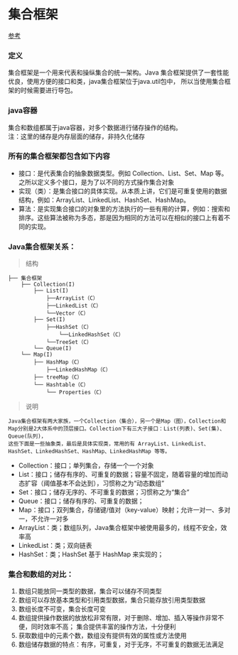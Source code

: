 # 集合框架 

[参考](https://blog.csdn.net/feiyanaffection/article/details/81394745)

### 定义
集合框架是一个用来代表和操纵集合的统一架构。Java 集合框架提供了一套性能优良，使用方便的接口和类，java集合框架位于java.util包中，
所以当使用集合框架的时候需要进行导包。

### java容器
集合和数组都属于java容器，对多个数据进行储存操作的结构。  
注：这里的储存是内存层面的储存，非持久化储存

### 所有的集合框架都包含如下内容
* 接口：是代表集合的抽象数据类型。例如 Collection、List、Set、Map 等。之所以定义多个接口，是为了以不同的方式操作集合对象
* 实现（类）：是集合接口的具体实现。从本质上讲，它们是可重复使用的数据结构，例如：ArrayList、LinkedList、HashSet、HashMap。
* 算法：是实现集合接口的对象里的方法执行的一些有用的计算，例如：搜索和排序。这些算法被称为多态，那是因为相同的方法可以在相似的接口上有着不同的实现。

### Java集合框架关系：
> 结构
```
├── 集合框架
    ├── Collection(I)
        ├── List(I)
            ├──ArrayList（C）   
            ├──LinkedList（C）    
            └──Vector（C）       
        ├── Set(I)
            ├──HashSet（C）     
                └──LinkedHashSet（C）   
            └──TreeSet（C）   
        └── Queue(I)
    └── Map(I)
        ├── HashMap（C）
            ├──LinkedHashMap（C）   
        ├── treeMap（C）    
        └── Hashtable（C）
            └── Properties（C）
```
> 说明
    
    Java集合框架有两大家族，一个Collection（集合），另一个是Map（图），Collection和Map分别是2大体系中的顶层接口。Collection下有三大子接口：List(列表)、Set(集)、Queue(队列)，
    这些下面是一些抽象类，最后是具体实现类，常用的有 ArrayList、LinkedList、HashSet、LinkedHashSet、HashMap、LinkedHashMap 等等。
    
* Collection：接口；单列集合，存储一个一个对象
* List：接口；储存有序的、可重复的数据；容量不固定，随着容量的增加而动态扩容（阈值基本不会达到），习惯称之为“动态数组”
* Set：接口；储存无序的、不可重复的数据；习惯称之为“集合”
* Queue：接口；储存有序的、可重复的数据；
* Map：接口；双列集合，存储键/值对（key-value）映射；允许一对一、多对一，不允许一对多
* ArrayList：类；数组队列，Java集合框架中被使用最多的，线程不安全，效率高
* LinkedList：类；双向链表
* HashSet：类；HashSet 基于 HashMap 来实现的；

### 集合和数组的对比：
1. 数组只能放同一类型的数据，集合可以储存不同类型
2. 数组可以存放基本类型和引用类型数据，集合只能存放引用类型数据
3. 数组长度不可变，集合长度可变
4. 数组提供操作数据的放放松非常有限，对于删除、增加、插入等操作非常不便，同时效率不高；
   集合提供丰富的操作方法，十分便利
5. 获取数组中的元素个数，数组没有提供有效的属性或方法使用
6. 数组储存数据的特点：有序，可重复，对于无序，不可重复的数据无法满足